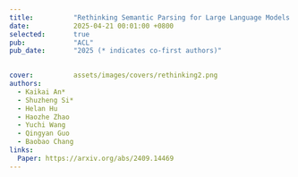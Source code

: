 ```yaml
---
title:          "Rethinking Semantic Parsing for Large Language Models: Enhancing LLM Performance with Semantic Hints"
date:           2025-04-21 00:01:00 +0800
selected:       true
pub:            "ACL"
pub_date:       "2025 (* indicates co-first authors)"

  
cover:          assets/images/covers/rethinking2.png
authors:
  - Kaikai An*
  - Shuzheng Si*
  - Helan Hu
  - Haozhe Zhao
  - Yuchi Wang
  - Qingyan Guo
  - Baobao Chang 
links:
  Paper: https://arxiv.org/abs/2409.14469
---
```

